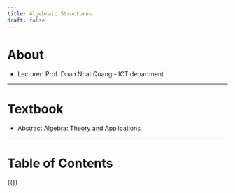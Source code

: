 ```yaml
---
title: Algebraic Structures
draft: false
---
```

# About
- Lecturer: Prof. Doan Nhat Quang - ICT department

---
# Textbook
- [Abstract Algebra: Theory and Applications
](http://abstract.ups.edu/)

---
# Table of Contents
{{<toc-tree>}}